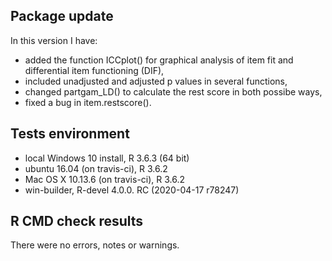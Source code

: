 ## Package update

In this version I have:

* added the function ICCplot() for graphical analysis of item fit 
  and differential item functioning (DIF),
* included unadjusted and adjusted p values in several functions,
* changed partgam_LD() to calculate the rest score in both possibe ways,
* fixed a bug in item.restscore(). 



## Tests environment 

* local Windows 10 install, R 3.6.3 (64 bit)
* ubuntu 16.04 (on travis-ci), R 3.6.2
* Mac OS X 10.13.6 (on travis-ci), R 3.6.2
* win-builder, R-devel  4.0.0. RC (2020-04-17 r78247)


## R CMD check results
There were no errors, notes or warnings.



